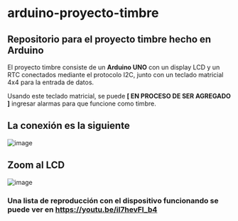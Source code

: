# arduino-proyecto-timbre
## Repositorio para el proyecto timbre hecho en Arduino

El proyecto timbre consiste de un **Arduino UNO** con un display LCD y un RTC conectados mediante el protocolo I2C, junto con un teclado matricial 4x4 para la entrada de datos.

Usando este teclado matricial, se puede **[ EN PROCESO DE SER AGREGADO ]** ingresar alarmas para que funcione como timbre.


## La conexión es la siguiente
![image](https://user-images.githubusercontent.com/83929485/121246844-f3b01a00-c877-11eb-9aa8-811cae6287cf.png)


## Zoom al LCD 
![image](https://user-images.githubusercontent.com/83929485/121247427-9ff20080-c878-11eb-81e6-37faaedd0afb.png)


### Una lista de reproducción con el dispositivo funcionando se puede ver en https://youtu.be/iI7hevFl_b4
